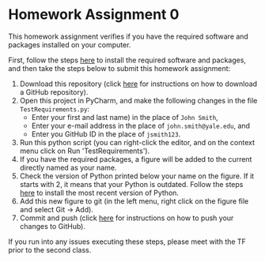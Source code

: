 # Homework Assignment 0

This homework assignment verifies if you have the required software and packages 
installed on your computer.

First, follow the steps [here](https://github.com/HPM573/CourseInfo/blob/master/SoftwareRequirement.md) 
to install the required software and packages, and 
then take the steps below to submit this homework assignment:
1. Download this repository (click [here](https://github.com/HPM573/CourseInfo/blob/master/BasicsGitOperations.md) 
for instructions on how to download a GitHub repository).
2. Open this project in PyCharm, and make the following changes in the 
file `TestRequirements.py`:
    - Enter your first and last name) in the place of `John Smith`,
    - Enter your e-mail address in the place of `john.smith@yale.edu`, and
    - Enter you GitHub ID in the place of `jsmith123`. 
3. Run this python script (you can right-click the editor, 
and on the context menu click on Run 'TestRequirements').
4. If you have the required packages, a figure will be added to the current 
directly named as your name.
5. Check the version of Python printed below your name on the figure. 
If it starts with 2, it means that your Python is outdated. Follow the steps [here](https://github.com/HPM573/CourseInfo/blob/master/SoftwareRequirement.md) 
to install the most recent version of Python. 
6. Add this new figure to git (in the left menu, right click on the figure file 
and select Git -> Add).
7. Commit and push (click [here](https://github.com/HPM573/CourseInfo/blob/master/BasicsGitOperations.md) 
for instructions on how to push your changes to GitHub).

If you run into any issues executing these steps, 
please meet with the TF prior to the second class.
